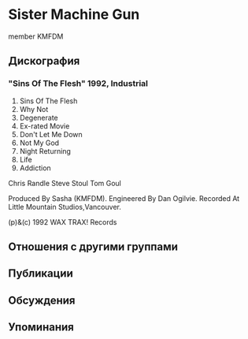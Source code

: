 # Sister Machine Gun

member KMFDM

## Дискография

### "Sins Of The Flesh" 1992, Industrial

1. Sins Of The Flesh
2. Why Not
3. Degenerate
4. Ex-rated Movie
5. Don't Let Me Down
6. Not My God
7. Night Returning
8. Life
9. Addiction

 Chris Randle
 Steve Stoul
 Tom Goul

Produced By Sasha (KMFDM).
Engineered By Dan Ogilvie.
Recorded At Little Mountain
Studios,Vancouver.

(p)&(c) 1992 WAX TRAX! Records


## Отношения с другими группами


## Публикации


## Обсуждения


## Упоминания

